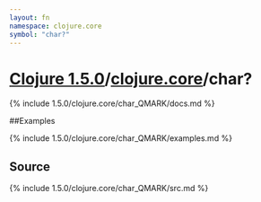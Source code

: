 ```yaml
---
layout: fn
namespace: clojure.core
symbol: "char?"
---
```


# [Clojure 1.5.0](../../)/[clojure.core](../)/char?

{% include 1.5.0/clojure.core/char_QMARK/docs.md %}

##Examples

{% include 1.5.0/clojure.core/char_QMARK/examples.md %}
## Source
{% include 1.5.0/clojure.core/char_QMARK/src.md %}


